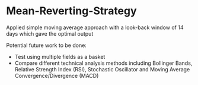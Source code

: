 # Mean-Reverting-Strategy
Applied simple moving average approach with a look-back window of 14 days which gave the optimal output

Potential future work to be done:
  - Test using multiple fields as a basket
  - Compare different technical analysis methods including Bollinger Bands, Relative Strength Index (RSI), Stochastic Oscillator and Moving Average Convergence/Divergence (MACD)
